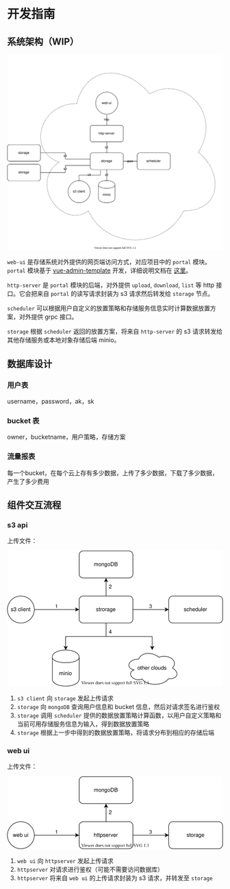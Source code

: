 # 开发指南

## 系统架构（WIP）

![系统架构](img/archetecture-new.drawio.svg)

`web-ui` 是存储系统对外提供的网页端访问方式，对应项目中的 `portal` 模块。`portal` 模块基于 [vue-admin-template](https://github.com/PanJiaChen/vue-admin-template) 开发，详细说明文档在 [这里](https://panjiachen.gitee.io/vue-element-admin-site/zh/guide/)。

`http-server` 是 `portal` 模块的后端，对外提供 `upload`, `download`, `list` 等 http 接口。它会把来自 `portal` 的读写请求封装为 s3 请求然后转发给 `storage` 节点。

`scheduler` 可以根据用户自定义的放置策略和存储服务信息实时计算数据放置方案，对外提供 grpc 接口。

`storage` 根据 `scheduler` 返回的放置方案，将来自 `http-server` 的 s3 请求转发给其他存储服务或本地对象存储后端 minio。

## 数据库设计

### 用户表

username，password，ak，sk

### bucket 表

owner，bucketname，用户策略，存储方案

### 流量报表

每一个bucket，在每个云上存有多少数据，上传了多少数据，下载了多少数据，产生了多少费用

## 组件交互流程

### s3 api

上传文件：

![组件交互-s3 write.jpg](img/s3-upload.drawio.svg)

1. `s3 client` 向 `storage` 发起上传请求
2. `storage` 向 `mongoDB` 查询用户信息和 bucket 信息，然后对请求签名进行鉴权
3. `storage` 调用 `scheduler` 提供的数据放置策略计算函数，以用户自定义策略和当前可用存储服务信息为输入，得到数据放置策略
4. `storage` 根据上一步中得到的数据放置策略，将请求分布到相应的存储后端

### web ui

上传文件：

![组件交互-web upload.jpg](img/web-upload.drawio.svg)

1. `web ui` 向 `httpserver` 发起上传请求
2. `httpserver` 对请求进行鉴权（可能不需要访问数据库）
3. `httpserver` 将来自 `web ui` 的上传请求封装为 s3 请求，并转发至 `storage`